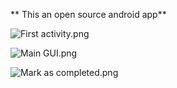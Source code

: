 **
This an open source android app**


![First activity.png](https://bitbucket.org/repo/pLKEdj/images/832315478-First%20activity.png)


![Main GUI.png](https://bitbucket.org/repo/pLKEdj/images/540615294-Main%20GUI.png)

![Mark as completed.png](https://bitbucket.org/repo/pLKEdj/images/901153702-Mark%20as%20completed.png)
